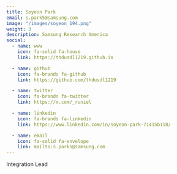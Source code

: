 ```yaml
---
title: Soyeon Park
email: s.park5@samsung.com
image: "/images/soyeon_194.png"
weight: 3
description: Samsung Research America
social:
  - name: www
    icon: fa-solid fa-house
    link: https://thdusdl1219.github.io

  - name: github
    icon: fa-brands fa-github
    link: https://github.com/thdusdl1219

  - name: twitter
    icon: fa-brands fa-twitter
    link: https://x.com/_runiel

  - name: linkedin
    icon: fa-brands fa-linkedin
    link: https://www.linkedin.com/in/soyeon-park-71415b118/

  - name: email
    icon: fa-solid fa-envelope
    link: mailto:s.park5@samsung.com
---
```


Integration Lead
